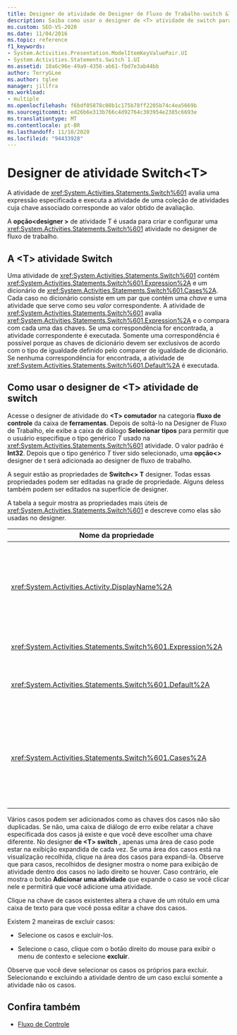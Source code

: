 ```yaml
---
title: Designer de atividade de Designer de Fluxo de Trabalho-switch &lt; T &gt;
description: Saiba como usar o designer de <T> atividade de switch para criar e configurar uma <T> atividade switch no designer de fluxo de trabalho.
ms.custom: SEO-VS-2020
ms.date: 11/04/2016
ms.topic: reference
f1_keywords:
- System.Activities.Presentation.ModelItemKeyValuePair.UI
- System.Activities.Statements.Switch`1.UI
ms.assetid: 18a6c96e-49a9-4356-ab61-fbd7e3ab44bb
author: TerryGLee
ms.author: tglee
manager: jillfra
ms.workload:
- multiple
ms.openlocfilehash: f6bdf05878c08b1c175b78ff2205b74c4ea5669b
ms.sourcegitcommit: ed26b6e313b766c4d92764c303954e2385c6693e
ms.translationtype: MT
ms.contentlocale: pt-BR
ms.lasthandoff: 11/10/2020
ms.locfileid: "94433928"
---
```

# <a name="switcht-activity-designer"></a>Designer de atividade Switch\<T>

A atividade de <xref:System.Activities.Statements.Switch%601> avalia uma expressão especificada e executa a atividade de uma coleção de atividades cuja chave associado corresponde ao valor obtido de avaliação.

A **opção<designer \>** de atividade T é usada para criar e configurar uma <xref:System.Activities.Statements.Switch%601> atividade no designer de fluxo de trabalho.

## <a name="the-switchtactivity"></a>A \<T> atividade Switch

Uma atividade de <xref:System.Activities.Statements.Switch%601> contém <xref:System.Activities.Statements.Switch%601.Expression%2A> e um dicionário de <xref:System.Activities.Statements.Switch%601.Cases%2A>. Cada caso no dicionário consiste em um par que contém uma *chave* e uma atividade que serve como seu *valor* correspondente. A atividade de <xref:System.Activities.Statements.Switch%601> avalia <xref:System.Activities.Statements.Switch%601.Expression%2A> e o compara com cada uma das chaves. Se uma correspondência for encontrada, a atividade correspondente é executada. Somente uma correspondência é possível porque as chaves de dicionário devem ser exclusivos de acordo com o tipo de igualdade definido pelo comparer de igualdade de dicionário. Se nenhuma correspondência for encontrada, a atividade de <xref:System.Activities.Statements.Switch%601.Default%2A> é executada.

## <a name="how-to-use-the-switcht-activity-designer"></a>Como usar o designer de \<T> atividade de switch

Acesse o designer de atividade do **\<T> comutador** na categoria **fluxo de controle** da caixa de **ferramentas**. Depois de soltá-lo na Designer de Fluxo de Trabalho, ele exibe a caixa de diálogo **Selecionar tipos** para permitir que o usuário especifique o tipo genérico *T* usado na <xref:System.Activities.Statements.Switch%601> atividade. O valor padrão é **Int32**. Depois que o tipo genérico *T* tiver sido selecionado, uma **opção<\>** designer de t será adicionada ao designer de fluxo de trabalho.

A seguir estão as propriedades de **Switch<\> T** designer. Todas essas propriedades podem ser editadas na grade de propriedade. Alguns deless também podem ser editados na superfície de designer.

A tabela a seguir mostra as propriedades mais úteis de <xref:System.Activities.Statements.Switch%601> e descreve como elas são usadas no designer.

|Nome da propriedade|Obrigatório|Uso|
|-|--------------|-|
|<xref:System.Activities.Activity.DisplayName%2A>|Falso|Especifica o nome amigável do designer de atividade de <xref:System.Activities.Statements.Switch%601> . O valor padrão é switch<Int32 \> . O valor pode ser editado na janela **Propriedades** ou diretamente no cabeçalho do designer.<br /><br /> Embora não seja necessário <xref:System.Activities.Activity.DisplayName%2A> restrita, é uma prática recomendada usar um.|
|<xref:System.Activities.Statements.Switch%601.Expression%2A>|Verdadeiro|Especifica a expressão usada para comparar as chaves na coleção dos casos para determinar que casos a executar.|
|<xref:System.Activities.Statements.Switch%601.Default%2A>||Especifica a atividade executada se nenhuma correspondência for encontrada. Clique no botão **Adicionar uma atividade** no designer para abrir a caixa **padrão** em que a atividade pode ser descartada.|
|<xref:System.Activities.Statements.Switch%601.Cases%2A>||Especifica os casos a ser avaliado. Para adicionar um caso, clique no botão **Adicionar novo caso** na parte inferior do **switch \<T>** designer. O botão será alterado para uma caixa de texto (a box de combinação se o tipo genérico selecionado ao adicionar a opção \<T> for String ou enum). Depois de adicionar uma chave na caixa **valor do caso** , a área do caso é expandida e uma atividade pode ser descartada onde o texto de dica "soltar atividade aqui" para definir a lógica de execução para o caso.|

Vários casos podem ser adicionados como as chaves dos casos não são duplicadas. Se não, uma caixa de diálogo de erro exibe relatar a chave especificada dos casos já existe e que você deve escolher uma chave diferente. No designer **de \<T> switch** , apenas uma área de caso pode estar na exibição expandida de cada vez. Se uma área dos casos está na visualização recolhida, clique na área dos casos para expandi-la. Observe que para casos, recolhidos de designer mostra o nome para exibição de atividade dentro dos casos no lado direito se houver. Caso contrário, ele mostra o botão **Adicionar uma atividade** que expande o caso se você clicar nele e permitirá que você adicione uma atividade.

Clique na chave de casos existentes altera a chave de um rótulo em uma caixa de texto para que você possa editar a chave dos casos.

Existem 2 maneiras de excluir casos:

- Selecione os casos e excluir-los.

- Selecione o caso, clique com o botão direito do mouse para exibir o menu de contexto e selecione **excluir**.

Observe que você deve selecionar os casos os próprios para excluir. Selecionando e excluindo a atividade dentro de um caso exclui somente a atividade não os casos.

## <a name="see-also"></a>Confira também

- [Fluxo de Controle](../workflow-designer/control-flow-activity-designers.md)
